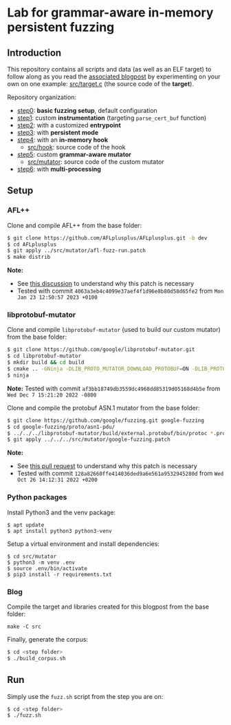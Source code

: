 # Lab for grammar-aware in-memory persistent fuzzing

## Introduction

This repository contains all scripts and data (as well as an ELF target) to follow along as you read the [associated blogpost](https://airbus-seclab.github.io/AFLplusplus-blogpost) by experimenting on your own on one example: [src/target.c](./src/target.c) (the source code of the **target**).

Repository organization:

* [step0](./step0): **basic fuzzing setup**, default configuration
* [step1](./step1): custom **instrumentation** (targeting `parse_cert_buf` function)
* [step2](./step2): with a customized **entrypoint**
* [step3](./step3): with **persistent mode**
* [step4](./step4): with an **in-memory hook**
  * [src/hook](./src/hook): source code of the hook
* [step5](./step5): custom **grammar-aware mutator**
  * [src/mutator](./src/mutator): source code of the custom mutator
* [step6](./step6): with **multi-processing**


## Setup

### AFL++

Clone and compile AFL++ from the base folder:

```bash
$ git clone https://github.com/AFLplusplus/AFLplusplus.git -b dev
$ cd AFLplusplus
$ git apply ../src/mutator/afl-fuzz-run.patch
$ make distrib
```

**Note:**
* See [this discussion](https://github.com/AFLplusplus/AFLplusplus/issues/1397)
  to understand why this patch is necessary
* Tested with commit `4063a3eb4c4099e37aef4f1d96e8b80d58d65fe2` from `Mon Jan 23
12:50:57 2023 +0100`

### libprotobuf-mutator

Clone and compile `libprotobuf-mutator` (used to build our custom mutator) from
the base folder:

```bash
$ git clone https://github.com/google/libprotobuf-mutator.git
$ cd libprotobuf-mutator
$ mkdir build && cd build
$ cmake .. -GNinja -DLIB_PROTO_MUTATOR_DOWNLOAD_PROTOBUF=ON -DLIB_PROTO_MUTATOR_TESTING=OFF -DCMAKE_BUILD_TYPE=Release -DCMAKE_C_FLAGS="-fPIC" -DCMAKE_CXX_FLAGS="-fPIC"
$ ninja
```

**Note:** Tested with commit `af3bb18749db3559dc4968dd85319d05168d4b5e` from
`Wed Dec 7 15:21:20 2022 -0800`

Clone and compile the protobuf ASN.1 mutator from the base folder:

```bash
$ git clone https://github.com/google/fuzzing.git google-fuzzing
$ cd google-fuzzing/proto/asn1-pdu/
$ ../../../libprotobuf-mutator/build/external.protobuf/bin/protoc *.proto --python_out=. --cpp_out=.
$ git apply ../../../src/mutator/google-fuzzing.patch
```

**Note:**
* See [this pull request](https://github.com/google/fuzzing/pull/110) to
  understand why this patch is necessary
* Tested with commit `128a82660ffe414036ded9a6e561a9532945280d` from `Wed Oct 26
14:12:31 2022 +0200`

### Python packages

Install Python3 and the venv package:

```
$ apt update
$ apt install python3 python3-venv
```

Setup a virtual environment and install dependencies:

```
$ cd src/mutator
$ python3 -m venv .env
$ source .env/bin/activate
$ pip3 install -r requirements.txt
```

### Blog

Compile the target and libraries created for this blogpost from the base folder:

```
make -C src
```

Finally, generate the corpus:

```bash
$ cd <step folder>
$ ./build_corpus.sh
```

## Run

Simply use the `fuzz.sh` script from the step you are on:

```bash
$ cd <step folder>
$ ./fuzz.sh
```
